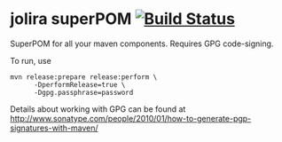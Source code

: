jolira superPOM [![Build Status](https://secure.travis-ci.org/jolira/superpom.png?branch=master)](http://travis-ci.org/jolira/superpom)
=====================================================================================================================

SuperPOM for all your maven components. Requires GPG code-signing.

To run, use

```
mvn release:prepare release:perform \
      -DperformRelease=true \
      -Dgpg.passphrase=password
```

Details about working with GPG can be found at http://www.sonatype.com/people/2010/01/how-to-generate-pgp-signatures-with-maven/

